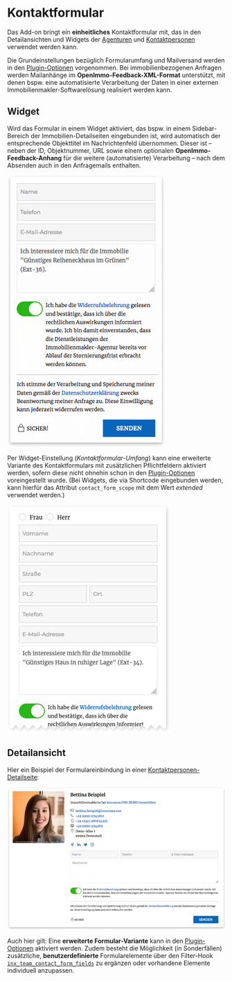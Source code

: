# Kontaktformular

Das Add-on bringt ein **einheitliches** Kontaktformular mit, das in den Detailansichten und Widgets der [Agenturen](agentur-details) und [Kontaktpersonen](kontaktpersonen-details) verwendet werden kann.

Die Grundeinstellungen bezüglich Formularumfang und Mailversand werden in den [Plugin-Optionen](../schnellstart/einrichtung#Kontaktformular) vorgenommen. Bei immobilienbezogenen Anfragen werden Mailanhänge im **OpenImmo-Feedback-XML-Format** unterstützt, mit denen bspw. eine automatisierte Verarbeitung der Daten in einer externen Immobilienmakler-Softwarelösung realisiert werden kann.

## Widget

Wird das Formular in einem Widget aktiviert, das bspw. in einem Sidebar-Bereich der Immobilien-Detailseiten eingebunden ist, wird automatisch der entsprechende Objekttitel im Nachrichtenfeld übernommen. Dieser ist – neben der ID, Objektnummer, URL sowie einem optionalen **OpenImmo-Feedback-Anhang** für die weitere (automatisierte) Verarbeitung – nach dem Absenden auch in den Anfragemails enthalten.

![Kontaktformular in einem Widget](../assets/scst-contact-form-widget-1.png)

Per Widget-Einstellung (*Kontaktformular-Umfang*) kann eine erweiterte Variante des Kontaktformulars mit zusätzlichen Pflichtfeldern aktiviert werden, sofern diese nicht ohnehin schon in den [Plugin-Optionen](../schnellstart/einrichtung#Erweitertes-Formular) voreingestellt wurde. (Bei Widgets, die via Shortcode eingebunden werden, kann hierfür das Attribut `contact_form_scope` mit dem Wert *extended* verwendet werden.)

![erweitertes Kontaktformular](../assets/scst-contact-form-widget-2.png)

## Detailansicht

Hier ein Beispiel der Formulareinbindung in einer [Kontaktpersonen-Detailseite](kontaktpersonen-details):

![Kontaktformular in einer Kontaktpersonen-Detailansicht](../assets/scst-contact-form-agent-details-1.jpg)

Auch hier gilt: Eine **erweiterte Formular-Variante** kann in den [Plugin-Optionen](../schnellstart/einrichtung#Erweitertes-Formular) aktiviert werden. Zudem besteht die Möglichkeit (in Sonderfällen) zusätzliche, **benutzerdefinierte** Formularelemente über den Filter-Hook [`inx_team_contact_form_fields`](../anpassung-erweiterung/filter-inx-team-contact-form-fields) zu ergänzen oder vorhandene Elemente individuell anzupassen.